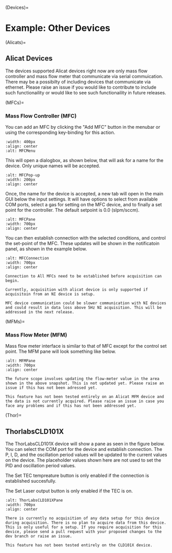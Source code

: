(Devices)=
# Example: Other Devices


(Alicats)=
## Alicat Devices
The devices supported Alicat devices right now are only mass flow controller and mass flow meter that communicate via serial commuication. There may be a possibilty of including devices that communicate via ethernet. Please raise an issue if you would like to contribute to include such functionaility or would like to see such functionaility in future releases.

(MFCs)=
### Mass Flow Controller (MFC)

You can add an MFC by clicking the "Add MFC" button in the menubar or using the corresponding key-binding for this action.

```{image} assets/Devices/MFC/AddMFCMenu.png
:width: 400px
:align: center
:alt: MFCMenu
```

This will open a dialogbox, as shown below, that will ask for a name for the device. Only unique names will be accepted.
```{image} assets/Devices/MFC/AddMFCPopUp.png
:alt: MFCPop-up
:width: 200px
:align: center
```
Once, the name for the device is accepted, a new tab will open in the main GUI below the input settings. It will have options to select from available COM ports, select a gas for setting on the MFC device, and to finally a set point for the controller. The default setpoint is 0.0 (slpm/sccm).

```{image} assets/Devices/MFC/MFCPane_Propane.png
:alt: MFCPane
:width: 700px
:align: center
```

You can then establish connection with the selected conditions, and control the set-point of the MFC. These updates will be shown in the notificatoin panel, as shown in the example below.

```{image} assets/Devices/MFC/MFCConnection.png
:alt: MFCConnection
:width: 700px
:align: center
```

````{important}
Connection to All MFCs need to be established before acquisition can begin.     
````

```{note}
Currently, acquisition with alicat device is only supported if acquisitoin from an NI device is setup.
```

```{warning}
MFC device communication could be slower communication with NI devices and could result in data loss above 5Hz NI acquisition. This will be addressed in the next release.
```
(MFMs)=
### Mass Flow Meter (MFM)

Mass flow meter interface is similar to that of MFC except for the control set point. The MFM pane will look something like below.

```{image} assets/Devices/MFMPane.png
:alt: MFMPane
:width: 700px
:align: center
```

```{note}
The future scope involves updating the flow-meter value in the area shown in the above snapshot. This is not updated yet. Please raise an issue if this has not been adressed yet.

```

```{warning}
This feature has not been tested entirely on an Alicat MFM device and the data is not currently acquired. Please raise an issue in case you face any problems and if this has not been addressed yet.
```

(Thor)=
## ThorlabsCLD101X

The ThorLabsCLD101X device will show a pane as seen in the figure below. You can select the COM port for the device and establish connection. The P, I, D, and the oscillation period values will be updated to the current values on the device. The placeholder values shown here are not used to set the PID and oscillation period values.

The Set TEC tempreature button is only enabled if the connection is established succesfully. 

The Set Laser output button is only enabled if the TEC is on.

```{image} assets/Devices/ThorLabsCLD101XPane.png
:alt: ThorLabsCLD101XPane
:width: 700px
:align: center
```

```{note}
There is currently no acquisition of any data setup for this device during acquisition. There is no plan to acquire data from this device. This is only useful for a setup. If you require acquisition for this device, please send a pull request with your proposed changes to the dev branch or raise an issue.
```

```{warning}
This feature has not been tested entirely on the CLD101X device.
```